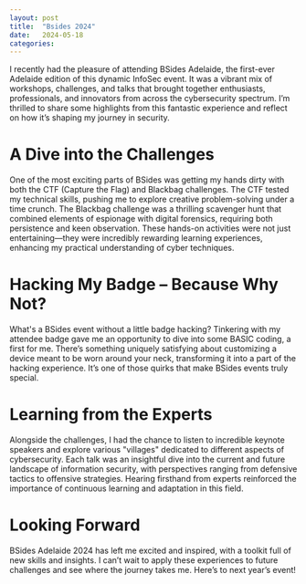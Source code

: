 ```yaml
---
layout: post
title:  "Bsides 2024"
date:   2024-05-18
categories:
---
```


I recently had the pleasure of attending BSides Adelaide, the first-ever Adelaide edition of this dynamic InfoSec event. It was a vibrant mix of workshops, challenges, and talks that brought together enthusiasts, professionals, and innovators from across the cybersecurity spectrum. I’m thrilled to share some highlights from this fantastic experience and reflect on how it’s shaping my journey in security.

# A Dive into the Challenges
One of the most exciting parts of BSides was getting my hands dirty with both the CTF (Capture the Flag) and Blackbag challenges. The CTF tested my technical skills, pushing me to explore creative problem-solving under a time crunch. The Blackbag challenge was a thrilling scavenger hunt that combined elements of espionage with digital forensics, requiring both persistence and keen observation. These hands-on activities were not just entertaining—they were incredibly rewarding learning experiences, enhancing my practical understanding of cyber techniques.

# Hacking My Badge – Because Why Not?
What's a BSides event without a little badge hacking? Tinkering with my attendee badge gave me an opportunity to dive into some BASIC coding, a first for me. There’s something uniquely satisfying about customizing a device meant to be worn around your neck, transforming it into a part of the hacking experience. It’s one of those quirks that make BSides events truly special.

# Learning from the Experts
Alongside the challenges, I had the chance to listen to incredible keynote speakers and explore various "villages" dedicated to different aspects of cybersecurity. Each talk was an insightful dive into the current and future landscape of information security, with perspectives ranging from defensive tactics to offensive strategies. Hearing firsthand from experts reinforced the importance of continuous learning and adaptation in this field.

# Looking Forward
BSides Adelaide 2024 has left me excited and inspired, with a toolkit full of new skills and insights. I can’t wait to apply these experiences to future challenges and see where the journey takes me. Here’s to next year’s event!